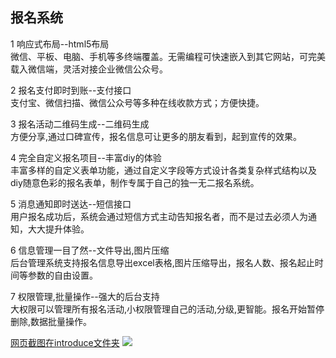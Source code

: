<h2>报名系统</h2>

1 响应式布局--html5布局<br>
  微信、平板、电脑、手机等多终端覆盖。无需编程可快速嵌入到其它网站，可完美载入微信端，灵活对接企业微信公众号。<br>

2 报名支付即时到账--支付接口<br>
  支付宝、微信扫描、微信公众号等多种在线收款方式；方便快捷。<br>

3 报名活动二维码生成--二维码生成<br>
  方便分享,通过口碑宣传，报名信息可让更多的朋友看到，起到宣传的效果。<br>

4 完全自定义报名项目--丰富diy的体验<br>
  丰富多样的自定义表单功能，通过自定义字段等方式设计各类复杂样式结构以及diy随意色彩的报名表单，制作专属于自己的独一无二报名系统。<br>

5 消息通知即时送达--短信接口<br>
  用户报名成功后，系统会通过短信方式主动告知报名者，而不是过去必须人为通知，大大提升体验。<br>

6 信息管理一目了然--文件导出,图片压缩<br>
  后台管理系统支持报名信息导出excel表格,图片压缩导出，报名人数、报名起止时间等参数的自由设置。<br>

7 权限管理,批量操作--强大的后台支持<br>
  大权限可以管理所有报名活动,小权限管理自己的活动,分级,更智能。报名开始暂停删除,数据批量操作。<br>
  
  <a href="https://github.com/jijinduoduo/baoming/tree/master/introduce">网页截图在introduce文件夹</a>
  <img src="https://github.com/jijinduoduo/baoming/tree/master/diannao1.png">

